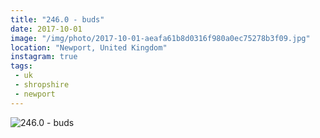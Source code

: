 ```yaml
---
title: "246.0 - buds"
date: 2017-10-01
image: "/img/photo/2017-10-01-aeafa61b8d0316f980a0ec75278b3f09.jpg"
location: "Newport, United Kingdom"
instagram: true
tags:
 - uk
 - shropshire
 - newport
---
```


![246.0 - buds](/img/photo/2017-10-01-aeafa61b8d0316f980a0ec75278b3f09.jpg)

